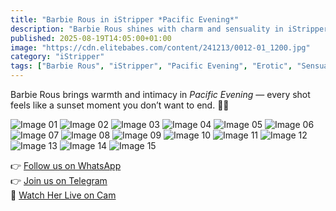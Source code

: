 ```yaml
---
title: "Barbie Rous in iStripper *Pacific Evening*"
description: "Barbie Rous shines with charm and sensuality in iStripper’s set *Pacific Evening*, a dreamy blend of elegance and allure."
published: 2025-08-19T14:05:00+01:00
image: "https://cdn.elitebabes.com/content/241213/0012-01_1200.jpg"
category: "iStripper"
tags: ["Barbie Rous", "iStripper", "Pacific Evening", "Erotic", "Sensual"]
---
```




Barbie Rous brings warmth and intimacy in *Pacific Evening* — every shot feels like a sunset moment you don’t want to end. 🌅✨  

![Image 01](https://cdn.elitebabes.com/content/241213/0012-01_1200.jpg)
![Image 02](https://cdn.elitebabes.com/content/241213/0012-02_1200.jpg)
![Image 03](https://cdn.elitebabes.com/content/241213/0012-03_1200.jpg)
![Image 04](https://cdn.elitebabes.com/content/241213/0012-04_1200.jpg)
![Image 05](https://cdn.elitebabes.com/content/241213/0012-05_1200.jpg)
![Image 06](https://cdn.elitebabes.com/content/241213/0012-06_1200.jpg)
![Image 07](https://cdn.elitebabes.com/content/241213/0012-07_1200.jpg)
![Image 08](https://cdn.elitebabes.com/content/241213/0012-08_1200.jpg)
![Image 09](https://cdn.elitebabes.com/content/241213/0012-09_1200.jpg)
![Image 10](https://cdn.elitebabes.com/content/241213/0012-10_1200.jpg)
![Image 11](https://cdn.elitebabes.com/content/241213/0012-11_1200.jpg)
![Image 12](https://cdn.elitebabes.com/content/241213/0012-12_1200.jpg)
![Image 13](https://cdn.elitebabes.com/content/241213/0012-13_1200.jpg)
![Image 14](https://cdn.elitebabes.com/content/241213/0012-14_1200.jpg)
![Image 15](https://cdn.elitebabes.com/content/241213/0012-15_1200.jpg)

👉 [Follow us on WhatsApp](https://redirecting-kappa.vercel.app/)  
👉 [Join us on Telegram](https://redirecting-kappa.vercel.app/)  
🔞 [Watch Her Live on Cam](https://redirecting-kappa.vercel.app/)